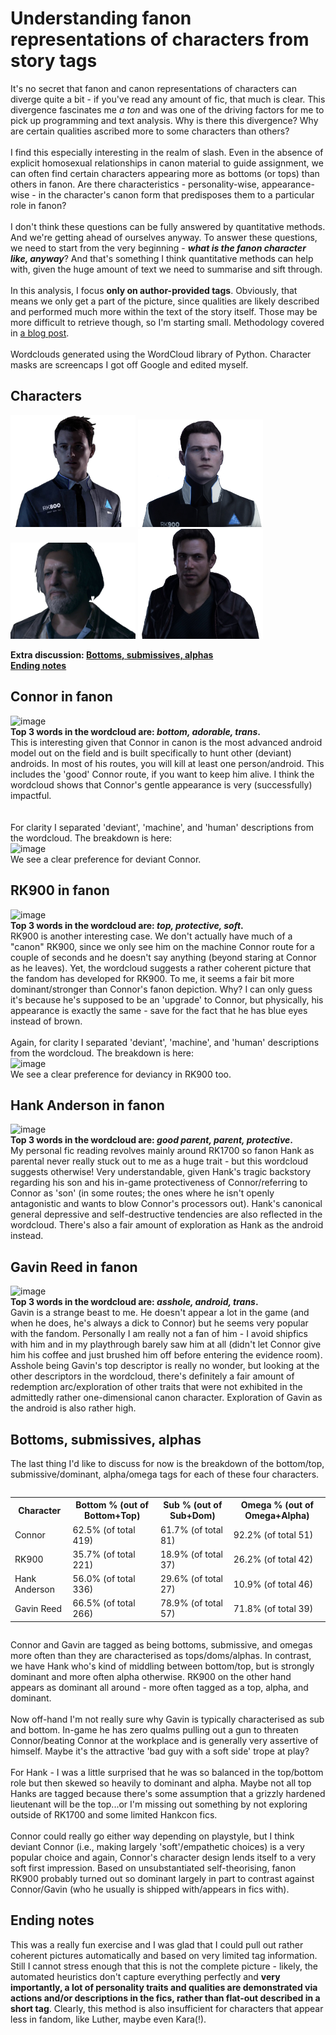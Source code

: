# Understanding fanon representations of characters from story tags
It's no secret that fanon and canon representations of characters can diverge quite a bit - if you've read any amount of fic, that much is clear. This divergence fascinates me <i>a ton</i> and was one of the driving factors for me to pick up programming and text analysis. Why is there this divergence? Why are certain qualities ascribed more to some characters than others? 
<br><br>
I find this especially interesting in the realm of slash. Even in the absence of explicit homosexual relationships in canon material to guide assignment, we can often find certain characters appearing more as bottoms (or tops) than others in fanon. Are there characteristics - personality-wise, appearance-wise - in the character's canon form that predisposes them to a particular role in fanon?
<br><br>
I don't think these questions can be fully answered by quantitative methods. And we're getting ahead of ourselves anyway. To answer these questions, we need to start from the very beginning - <i><b>what is the fanon character like, anyway</b></i>? And that's something I think quantitative methods can help with, given the huge amount of text we need to summarise and sift through. <br>
<br>
In this analysis, I focus <b>only on author-provided tags</b>. Obviously, that means we only get a part of the picture, since qualities are likely described and performed much more within the text of the story itself. Those may be more difficult to retrieve though, so I'm starting small. Methodology covered in [a blog post](https://program-800.tumblr.com/post/190178483501/exploring-dbh-fics-part-8).
<br><br>
Wordclouds generated using the WordCloud library of Python. Character masks are screencaps I got off Google and edited myself.

## Characters
<p float="left">
  <a href="https://dru-r.github.io/ao3-dbh-analysis/dbh-charadescripts.html#connor-in-fanon">
    <img src="https://raw.githubusercontent.com/dru-r/ao3-dbh-analysis/master/docs/visuals/08_charatags/connor_.png" width="200" title="Connor" alt="Connor"/></a>
  <a href="https://dru-r.github.io/ao3-dbh-analysis/dbh-charadescripts.html#rk900-in-fanon">
    <img src="https://raw.githubusercontent.com/dru-r/ao3-dbh-analysis/master/docs/visuals/08_charatags/nines_3.png" width="200" title="RK900" alt="RK900"/></a>
  <a href="https://dru-r.github.io/ao3-dbh-analysis/dbh-charadescripts.html#hank-anderson-in-fanon">
    <img src="https://raw.githubusercontent.com/dru-r/ao3-dbh-analysis/master/docs/visuals/08_charatags/hank_.png" width="200" title="Hank Anderson" alt="Hank Anderson"/></a>
  <a href="https://dru-r.github.io/ao3-dbh-analysis/dbh-charadescripts.html#gavin-reed-in-fanon">
    <img src="https://raw.githubusercontent.com/dru-r/ao3-dbh-analysis/master/docs/visuals/08_charatags/gavin_.png" width="200" title="Hank Anderson" alt="Gavin Reed"/></a>
</p>

<b>Extra discussion: [Bottoms, submissives, alphas](#bottoms-submissives-alphas)</b><br>
<b>[Ending notes](#ending-notes)</b>

## Connor in fanon
![image](/visuals/08_charatags/connor_wc.png)<br>
<b>Top 3 words in the wordcloud are: <i>bottom, adorable, trans</i>.</b> <br>
This is interesting given that Connor in canon is the most advanced android model out on the field and is built specifically to hunt other (deviant) androids. In most of his routes, you will kill at least one person/android. This includes the 'good' Connor route, if you want to keep him alive. I think the wordcloud shows that Connor's gentle appearance is very (successfully) impactful.  
<br><br>
For clarity I separated 'deviant', 'machine', and 'human' descriptions from the wordcloud. The breakdown is here: <br>
![image](/visuals/08_charatags/connor_is.jpg) <br>
We see a clear preference for deviant Connor.

## RK900 in fanon
![image](/visuals/08_charatags/nines_wc.png)<br>
<b>Top 3 words in the wordcloud are: <i>top, protective, soft</i>.</b> <br>
RK900 is another interesting case. We don't actually have much of a "canon" RK900, since we only see him on the machine Connor route for a couple of seconds and he doesn't say anything (beyond staring at Connor as he leaves). Yet, the wordcloud suggests a rather coherent picture that the fandom has developed for RK900. To me, it seems a fair bit more dominant/stronger than Connor's fanon depiction. Why? I can only guess it's because he's supposed to be an 'upgrade' to Connor, but physically, his appearance is exactly the same - save for the fact that he has blue eyes instead of brown.
<br><br>
Again, for clarity I separated 'deviant', 'machine', and 'human' descriptions from the wordcloud. The breakdown is here: <br>
![image](/visuals/08_charatags/nines_is.jpg) <br>
We see a clear preference for deviancy in RK900 too.

## Hank Anderson in fanon
![image](/visuals/08_charatags/hank_wc.png)<br>
<b>Top 3 words in the wordcloud are: <i>good parent, parent, protective</i>.</b> <br>
My personal fic reading revolves mainly around RK1700 so fanon Hank as parental never really stuck out to me as a huge trait - but this wordcloud suggests otherwise! Very understandable, given Hank's tragic backstory regarding his son and his in-game protectiveness of Connor/referring to Connor as 'son' (in some routes; the ones where he isn't openly antagonistic and wants to blow Connor's processors out). Hank's canonical general depressive and self-destructive tendencies are also reflected in the wordcloud. There's also a fair amount of exploration as Hank as the android instead.

## Gavin Reed in fanon
![image](/visuals/08_charatags/gavin_wc.png)<br>
<b>Top 3 words in the wordcloud are: <i>asshole, android, trans</i>.</b> <br>
Gavin is a strange beast to me. He doesn't appear a lot in the game (and when he does, he's always a dick to Connor) but he seems very popular with the fandom. Personally I am really not a fan of him - I avoid shipfics with him and in my playthrough barely saw him at all (didn't let Connor give him his coffee and just brushed him off before entering the evidence room). Asshole being Gavin's top descriptor is really no wonder, but looking at the other descriptors in the wordcloud, there's definitely a fair amount of redemption arc/exploration of other traits that were not exhibited in the admittedly rather one-dimensional canon character. Exploration of Gavin as the android is also rather high.

## Bottoms, submissives, alphas
The last thing I'd like to discuss for now is the breakdown of the bottom/top, submissive/dominant, alpha/omega tags for each of these four characters.
<html>
<head>
<meta name="viewport" content="width=device-width, initial-scale=1">
</head>
<body>

<div style="overflow-x:auto;">
  <table>
    <tr>
      <th>Character</th>
      <th>Bottom % (out of Bottom+Top)</th>
      <th>Sub % (out of Sub+Dom)</th>
      <th>Omega % (out of Omega+Alpha)</th>
    </tr>
    <tr>
      <td>Connor</td>
      <td>62.5% (of total 419)</td>
      <td>61.7% (of total 81)</td>
      <td>92.2% (of total 51)</td>
    </tr>
    <tr>
      <td>RK900</td>
      <td>35.7% (of total 221)</td>
      <td>18.9% (of total 37)</td>
      <td>26.2% (of total 42)</td>
    </tr>
    <tr>
      <td>Hank Anderson</td>
      <td>56.0% (of total 336)</td>
      <td>29.6% (of total 27)</td>
      <td>10.9% (of total 46)</td>
    </tr>
    <tr>
      <td>Gavin Reed</td>
      <td>66.5% (of total 266)</td>
      <td>78.9% (of total 57)</td>
      <td>71.8% (of total 39)</td>
    </tr>
  </table>
</div>

</body>
</html>

Connor and Gavin are tagged as being bottoms, submissive, and omegas more often than they are characterised as tops/doms/alphas. In contrast, we have Hank who's kind of middling between bottom/top, but is strongly dominant and more often alpha otherwise. RK900 on the other hand appears as dominant all around - more often tagged as a top, alpha, and dominant. <br>
<br>
Now off-hand I'm not really sure why Gavin is typically characterised as sub and bottom. In-game he has zero qualms pulling out a gun to threaten Connor/beating Connor at the workplace and is generally very assertive of himself. Maybe it's the attractive 'bad guy with a soft side' trope at play? <br><br>
For Hank - I was a little surprised that he was so balanced in the top/bottom role but then skewed so heavily to dominant and alpha. Maybe not all top Hanks are tagged because there's some assumption that a grizzly hardened lieutenant will be the top...or I'm missing out something by not exploring outside of RK1700 and some limited Hankcon fics. <br><br>
Connor could really go either way depending on playstyle, but I think deviant Connor (i.e., making largely 'soft'/empathetic choices) is a very popular choice and again, Connor's character design lends itself to a very soft first impression. Based on unsubstantiated self-theorising, fanon RK900 probably turned out so dominant largely in part to contrast against Connor/Gavin (who he usually is shipped with/appears in fics with).<br>

## Ending notes
This was a really fun exercise and I was glad that I could pull out rather coherent pictures automatically and based on very limited tag information. Still I cannot stress enough that this is not the complete picture - likely, the automated heuristics don't capture everything perfectly and <b>very importantly, a lot of personality traits and qualities are demonstrated via actions and/or descriptions in the fics, rather than flat-out described in a short tag</b>. Clearly, this method is also insufficient for characters that appear less in fandom, like Luther, maybe even Kara(!).

